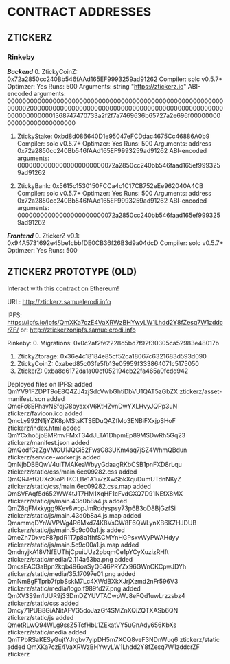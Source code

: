 # CONTRACT ADDRESSES


## ZTICKERZ

### Rinkeby

___Backend___
0. ZtickyCoinZ: 0x72a2850cc240Bb546fAAd165EF9993259ad91262
        Compiler: solc v0.5.7+
        Optimzer: Yes
        Runs: 500
        Arguments: string "https://ztickerz.io"
        ABI-encoded arguments: 0000000000000000000000000000000000000000000000000000000000000020000000000000000000000000000000000000000000000000000000000000001368747470733a2f2f7a7469636b65727a2e696f00000000000000000000000000

1. ZtickyStake: 0xbd8d086640D1e95047eFCDdac4675Cc46886A0b9
        Compiler: solc v0.5.7+
        Optimzer: Yes
        Runs: 500
        Arguments: address 0x72a2850cc240Bb546fAAd165EF9993259ad91262
        ABI-encoded arguments:
        00000000000000000000000072a2850cc240bb546faad165ef9993259ad91262

2. ZtickyBank:  0x5615c1530150FCCa4c1C17CB752eEe962040A4CB
        Compiler: solc v0.5.7+
        Optimzer: Yes
        Runs: 500
        Arguments: address 0x72a2850cc240Bb546fAAd165EF9993259ad91262
        ABI-encoded arguments:
        00000000000000000000000072a2850cc240bb546faad165ef9993259ad91262

___Frontend___
0. ZtickerZ v0.1: 0x94A5731692e45be1cbbfDE0CB36f26B3d9a04dcD
        Compiler: solc v0.5.7+
        Optimzer: Yes
        Runs: 500






## ZTICKERZ PROTOTYPE (OLD)
Interact with this contract on Ethereum!

URL:  http://ztickerz.samuelerodi.info

IPFS: https://ipfs.io/ipfs/QmXKa7czE4VaXRWzBHYwyLW1Lhdd2Y8fZesq7W1zddcrZF/
  or: http://ztickerzonipfs.samuelerodi.info

Rinkeby:
0.  Migrations:     0x0c2af2fe2228d5bd7f92f30305ca52983e48017b
1.  ZtickyZtorage:  0x36e4c18184e85cf52ca18067c6321683d593d090
2.  ZtickyCoinZ:    0xabed85c03fe5fb13e05959f333864071c5175050
3.  ZtickerZ:       0xba8d6172da1a00cf052194cb22fa465a0fcdd942


Deployed files on IPFS:
added QmYV91FZDPT9oE8Q4ZJ4zjSdcVwbGhtiDbVU1QAT5zGbZX ztickerz/asset-manifest.json
added QmcFc6EPhavNSfdjG8byaxxV6KtHZvnDwYXLHvyJQPp3uN ztickerz/favicon.ico
added QmcLy992N1jYZK8pMStsKTSEDuQAZfMo3ENBiFXxjpSHoF ztickerz/index.html
added QmYCxho5joBMRmvFMxT34dJLTA1DhpmEp89MSDwRh5Gq23 ztickerz/manifest.json
added QmQodfGzZgVMGU1JQGi52FwsC83UKm4sq7jSZ4WhmQBdun ztickerz/service-worker.js
added QmNjbDBEQwV4uiTMAKeaWbyyGdaagRKbCSB1pnFXD8rLqu ztickerz/static/css/main.6ec09282.css
added QmQRJefQUXcXioPHKCLBe1A1u7zXwSbkXquDumUTdnNKyZ ztickerz/static/css/main.6ec09282.css.map
added QmSVFAqf5d652WW4tJT7HM1XqHF1cFvdGXQ7D91NEfX8MX ztickerz/static/js/main.43d0b8a4.js
added QmZ8qFMxkygg9Kev8wopJmRddyspsy73p6B3oD8BjGzfSi ztickerz/static/js/main.43d0b8a4.js.map
added QmammqDYnWVPWg4R6Mxd74K8VsCW8F6QWLynXB6KZHJDUB ztickerz/static/js/main.5c9c00a1.js
added QmeZh7DxvoF87pdR1T7p8a1fhfSCMYnHGPsxvWyPWAHdyy ztickerz/static/js/main.5c9c00a1.js.map
added QmdnyjkA18VNfEUThjCpuiUUz2pbqmCe1pYCyXuzizRHft ztickerz/static/media/2.114a63ba.png
added QmcsEACGaBpn2kqb496oaSyQ646PRYZx96GWnCKCpwJDYh ztickerz/static/media/35.17097e01.png
added QmNm8gFTprb7fpbSskM7Lc4XWdBXkXJrjXzmd2nFr596V3 ztickerz/static/media/logo.f989fd27.png
added QmXV3S9m1UUR9j33DmDZYUVTACwpWJ8eFQd1uwLrzzsbz4 ztickerz/static/css
added Qmcy71PUB8GiANitAFVG5doJazGf4SMZnXQiZQTXASb6QN ztickerz/static/js
added QmetRLwQ94WLg9ssZ5TcfHbL1ZEkatVY5uGnAdy656KbXs ztickerz/static/media
added QmTPbRSaKESyGujtYJrgbv7yipDH5m7XCQ8veF3NDnWuq6 ztickerz/static
added QmXKa7czE4VaXRWzBHYwyLW1Lhdd2Y8fZesq7W1zddcrZF ztickerz
